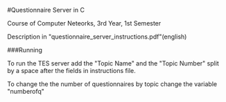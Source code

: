 #Questionnaire Server in C

Course of Computer Neteorks, 3rd Year, 1st Semester

Description in "questionnaire_server_instructions.pdf"(english)

###Running

To run the TES server add the "Topic Name" and the "Topic Number" split by a space after the fields in instructions file.

To change the the number of questionnaires by topic change the variable "numberofq"
